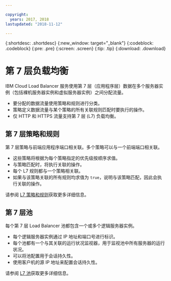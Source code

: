 ```yaml
---

copyright:
  years: 2017, 2018
lastupdated: "2018-11-12"

---
```


{:shortdesc: .shortdesc}
{:new_window: target="_blank"}
{:codeblock: .codeblock}
{:pre: .pre}
{:screen: .screen}
{:tip: .tip}
{:download: .download}

# 第 7 层负载均衡
IBM Cloud Load Balancer 服务使用第 7 层（应用程序层）数据在多个服务器实例（包括裸机服务器实例和虚拟服务器实例）之间分配流量。 

 * 要分配的数据流量使用策略和规则进行分类。 
 * 策略定义数据流量与某个策略的所有关联规则匹配时要执行的操作。
 * 仅 HTTP 和 HTTPS 流量支持第 7 层 (L7) 负载均衡。

## 第 7 层策略和规则 
第 7 层策略与前端应用程序端口相关联。多个策略可以与一个前端端口相关联。 

 * 这些策略将根据为每个策略指定的优先级按顺序求值。 
 * 与策略匹配时，将执行关联的操作。
 * 每个 L7 规则都与一个策略相关联。 
 * 如果与该策略关联的所有规则均求值为 `true`，说明与该策略匹配，因此会执行关联的操作。

请参阅 [L7 策略和规则](l7-policy.html)获取更多详细信息。

## 第 7 层池
每个第 7 层 Load Balancer 池都包含一个或多个逻辑服务器实例。 

 * 每个逻辑服务器实例通过 IP 地址和端口号进行标识。 
 * 每个池都有一个与其关联的运行状况监视器，用于监视池中所有服务器的运行状况。
 * 可以将池配置用于会话持久性。 
 * 使用客户机的源 IP 地址来配置会话持久性。

请参阅 [L7 池](l7-pool.html)获取更多详细信息。

